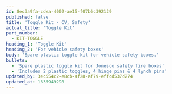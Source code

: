 ```yaml
---
id: 8ec3a9fa-cdea-4002-ae15-f07b6c392129
published: false
title: 'Toggle Kit - CV, Safety'
actual_title: 'Toggle Kit'
part_number:
  - KIT-TOGGLE
heading_1: 'Toggle Kit'
heading_2: 'For vehicle safety boxes'
body: 'Spare plastic toggle kit for vehicle safety boxes.'
bullets:
  - 'Spare plastic toggle kit for Jonesco safety fire boxes'
  - 'Includes 2 plastic toggles, 4 hinge pins & 4 lynch pins'
updated_by: 3ec554c2-e8cb-4f28-af79-effcd537d274
updated_at: 1635949298
---
```

